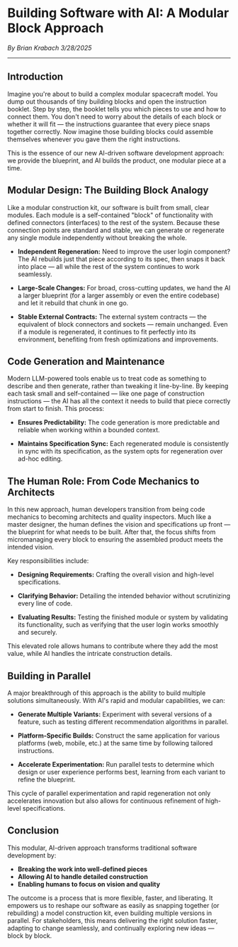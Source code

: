 # Building Software with AI: A Modular Block Approach

_By Brian Krabach_
_3/28/2025_

---

## Introduction

Imagine you're about to build a complex modular spacecraft model. You dump out thousands of tiny building blocks and open the instruction booklet. Step by step, the booklet tells you which pieces to use and how to connect them. You don't need to worry about the details of each block or whether it will fit — the instructions guarantee that every piece snaps together correctly. Now imagine those building blocks could assemble themselves whenever you gave them the right instructions.

This is the essence of our new AI-driven software development approach: we provide the blueprint, and AI builds the product, one modular piece at a time.

## Modular Design: The Building Block Analogy

Like a modular construction kit, our software is built from small, clear modules. Each module is a self-contained "block" of functionality with defined connectors (interfaces) to the rest of the system. Because these connection points are standard and stable, we can generate or regenerate any single module independently without breaking the whole.

- **Independent Regeneration:**
  Need to improve the user login component? The AI rebuilds just that piece according to its spec, then snaps it back into place — all while the rest of the system continues to work seamlessly.

- **Large-Scale Changes:**
  For broad, cross-cutting updates, we hand the AI a larger blueprint (for a larger assembly or even the entire codebase) and let it rebuild that chunk in one go.

- **Stable External Contracts:**
  The external system contracts — the equivalent of block connectors and sockets — remain unchanged. Even if a module is regenerated, it continues to fit perfectly into its environment, benefiting from fresh optimizations and improvements.

## Code Generation and Maintenance

Modern LLM-powered tools enable us to treat code as something to describe and then generate, rather than tweaking it line-by-line. By keeping each task small and self-contained — like one page of construction instructions — the AI has all the context it needs to build that piece correctly from start to finish. This process:

- **Ensures Predictability:**
  The code generation is more predictable and reliable when working within a bounded context.

- **Maintains Specification Sync:**
  Each regenerated module is consistently in sync with its specification, as the system opts for regeneration over ad-hoc editing.

## The Human Role: From Code Mechanics to Architects

In this new approach, human developers transition from being code mechanics to becoming architects and quality inspectors. Much like a master designer, the human defines the vision and specifications up front — the blueprint for what needs to be built. After that, the focus shifts from micromanaging every block to ensuring the assembled product meets the intended vision.

Key responsibilities include:

- **Designing Requirements:**
  Crafting the overall vision and high-level specifications.

- **Clarifying Behavior:**
  Detailing the intended behavior without scrutinizing every line of code.

- **Evaluating Results:**
  Testing the finished module or system by validating its functionality, such as verifying that the user login works smoothly and securely.

This elevated role allows humans to contribute where they add the most value, while AI handles the intricate construction details.

## Building in Parallel

A major breakthrough of this approach is the ability to build multiple solutions simultaneously. With AI's rapid and modular capabilities, we can:

- **Generate Multiple Variants:**
  Experiment with several versions of a feature, such as testing different recommendation algorithms in parallel.

- **Platform-Specific Builds:**
  Construct the same application for various platforms (web, mobile, etc.) at the same time by following tailored instructions.

- **Accelerate Experimentation:**
  Run parallel tests to determine which design or user experience performs best, learning from each variant to refine the blueprint.

This cycle of parallel experimentation and rapid regeneration not only accelerates innovation but also allows for continuous refinement of high-level specifications.

## Conclusion

This modular, AI-driven approach transforms traditional software development by:

- **Breaking the work into well-defined pieces**
- **Allowing AI to handle detailed construction**
- **Enabling humans to focus on vision and quality**

The outcome is a process that is more flexible, faster, and liberating. It empowers us to reshape our software as easily as snapping together (or rebuilding) a model construction kit, even building multiple versions in parallel. For stakeholders, this means delivering the right solution faster, adapting to change seamlessly, and continually exploring new ideas — block by block.
